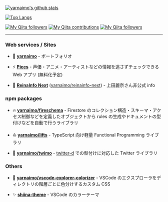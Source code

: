 [![yarnaimo's github stats](https://github-readme-stats.vercel.app/api?username=yarnaimo&count_private=true)](https://github.com/anuraghazra/github-readme-stats)

[![Top Langs](https://github-readme-stats.vercel.app/api/top-langs/?username=yarnaimo&layout=compact)](https://github.com/anuraghazra/github-readme-stats)

[![My Qiita followers](https://qiita-badge.apiapi.app/s/yarnaimo/posts.svg)](http://qiita.com/yarnaimo)
[![My Qiita contributions](https://qiita-badge.apiapi.app/s/yarnaimo/contributions.svg)](http://qiita.com/yarnaimo)
[![My Qiita followers](https://qiita-badge.apiapi.app/s/yarnaimo/followers.svg)](http://qiita.com/yarnaimo)

---

### Web services / Sites

- 🍠 **[yarnaimo](https://yarnaimo.now.sh)** - ポートフォリオ

- ⚡ **[Piccs](https://piccs.app)** - 声優・アニメ・アーティストなどの情報を逃さずチェックできる Web アプリ (無料化予定)

- 🌸 **[ReinaInfo Next](https://reinainfo-next.web.app)** ([yarnaimo/reinainfo-next](https://github.com/yarnaimo/reinainfo-next)) - 上田麗奈さん非公式 info

### npm packages

- 🔥 **[yarnaimo/fireschema](https://github.com/yarnaimo/fireschema)** - Firestore のコレクション構造・スキーマ・アクセス制御などを定義したオブジェクトから rules の生成やドキュメントの型付けなどを自動で行うライブラリ

- ⛵ **[yarnaimo/lifts](https://github.com/yarnaimo/lifts)** - TypeScript 向け軽量 Functional Programming ライブラリ

- 💬 **[yarnaimo/twimo](https://github.com/yarnaimo/twimo)** - [twitter-d](https://github.com/abraham/twitter-d) での型付けに対応した Twitter ライブラリ

### Others

- 🌈 **[yarnaimo/vscode-explorer-colorizer](https://github.com/yarnaimo/vscode-explorer-colorizer)** - VSCode のエクスプローラをディレクトリの階層ごとに色分けするカスタム CSS

- ✨ **[shiina-theme](https://marketplace.visualstudio.com/items?itemName=yarnaimo.shiina-theme)** - VSCode のカラーテーマ

